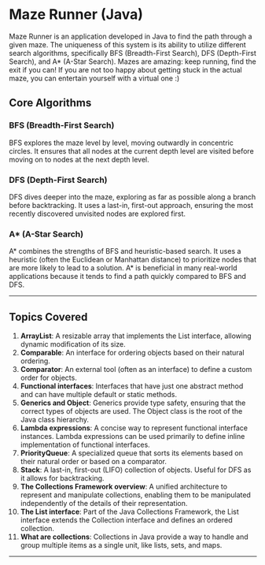 # Maze Runner (Java)

Maze Runner is an application developed in Java to find the path through a given maze. The uniqueness of this system is its ability to utilize different search algorithms, specifically BFS (Breadth-First Search), DFS (Depth-First Search), and A* (A-Star Search).
Mazes are amazing: keep running, find the exit if you can! If you are not too happy about getting stuck in the actual maze, you can entertain yourself with a virtual one :)

## Core Algorithms

### BFS (Breadth-First Search)
BFS explores the maze level by level, moving outwardly in concentric circles. It ensures that all nodes at the current depth level are visited before moving on to nodes at the next depth level.

### DFS (Depth-First Search)
DFS dives deeper into the maze, exploring as far as possible along a branch before backtracking. It uses a last-in, first-out approach, ensuring the most recently discovered unvisited nodes are explored first.

### A* (A-Star Search)
A* combines the strengths of BFS and heuristic-based search. It uses a heuristic (often the Euclidean or Manhattan distance) to prioritize nodes that are more likely to lead to a solution. A* is beneficial in many real-world applications because it tends to find a path quickly compared to BFS and DFS.

---

## Topics Covered

1. **ArrayList**: A resizable array that implements the List interface, allowing dynamic modification of its size.
2. **Comparable**: An interface for ordering objects based on their natural ordering.
3. **Comparator**: An external tool (often as an interface) to define a custom order for objects.
4. **Functional interfaces**: Interfaces that have just one abstract method and can have multiple default or static methods.
5. **Generics and Object**: Generics provide type safety, ensuring that the correct types of objects are used. The Object class is the root of the Java class hierarchy.
6. **Lambda expressions**: A concise way to represent functional interface instances. Lambda expressions can be used primarily to define inline implementation of functional interfaces.
7. **PriorityQueue**: A specialized queue that sorts its elements based on their natural order or based on a comparator.
8. **Stack**: A last-in, first-out (LIFO) collection of objects. Useful for DFS as it allows for backtracking.
9. **The Collections Framework overview**: A unified architecture to represent and manipulate collections, enabling them to be manipulated independently of the details of their representation.
10. **The List interface**: Part of the Java Collections Framework, the List interface extends the Collection interface and defines an ordered collection.
11. **What are collections**: Collections in Java provide a way to handle and group multiple items as a single unit, like lists, sets, and maps.

---
